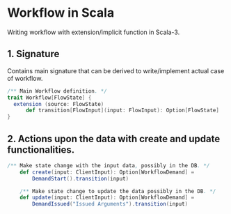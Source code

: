 # Workflow in Scala

Writing workflow with extension/implicit function in Scala-3.

## 1. Signature
  Contains main signature that can be derived to write/implement actual case of workflow. 

  ```scala
/** Main Workflow definition. */
trait Workflow[FlowState] {
    extension (source: FlowState)
        def transition[FlowInput](input: FlowInput): Option[FlowState]
}
```

## 2. Actions upon the data with create and update functionalities.

```scala
/** Make state change with the input data, possibly in the DB. */
    def create(input: ClientInput): Option[WorkflowDemand] =
        DemandStart().transition(input)

    /** Make state change to update the data possibly in the DB. */
    def update(input: ClientInput): Option[WorkflowDemand] =
        DemandIssued("Issued Arguments").transition(input)
```

